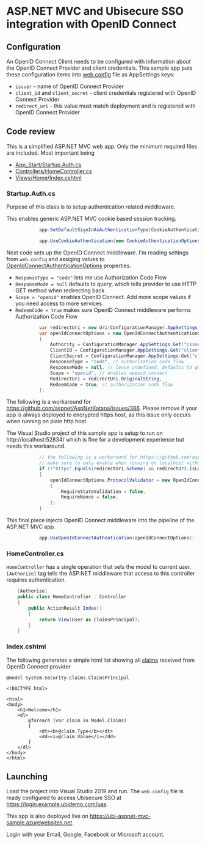 # ASP.NET MVC and Ubisecure SSO integration with OpenID Connect

## Configuration

An OpenID Connect Client needs to be configured with information about the OpenID Connect Provider and client credentials. This sample app puts these configuration items into [web.config](Web.config) file as AppSettings keys:

* `issuer` - name of OpenID Connect Provider
* `client_id` and `client_secret` - client credentials registered with OpenID Connect Provider 
* `redirect_uri` - this value must match deployment and is registered with OpenID Connect Provider

## Code review

This is a simplified ASP.NET MVC web app. Only the minimum required files are included. Most important being

* [App_Start/Startup.Auth.cs](App_Start/Startup.Auth.cs)
* [Controllers/HomeController.cs](Controllers/HomeController.cs)
* [Views/Home/Index.cshtml](Views/Home/Index.cshtml)

### Startup.Auth.cs

Purpose of this class is to setup authentication related middleware. 

This enables generic ASP.NET MVC cookie based session tracking. 

```c#
            app.SetDefaultSignInAsAuthenticationType(CookieAuthenticationDefaults.AuthenticationType);

            app.UseCookieAuthentication(new CookieAuthenticationOptions());
```

Next code sets up the OpenID Connect middleware. I'm reading settings from `web.config` and assiging values to [OpenIdConnectAuthenticationOptions](https://docs.microsoft.com/en-us/dotnet/api/microsoft.owin.security.openidconnect.openidconnectauthenticationoptions) properties. 

* `ResponseType = "code"` lets me use Authorization Code Flow
* `ResponseMode = null` defaults to query, which tells provider to use HTTP GET method when redirecting back
* `Scope = "openid"` enables OpenID Connect. Add more scope values if you need access to more services
* `RedeemCode = true` makes sure OpenID Connect middleware performs Authorization Code Flow

```c#
            var redirectUri = new Uri(ConfigurationManager.AppSettings.Get("redirect_uri"));
            var openIdConnectOptions = new OpenIdConnectAuthenticationOptions
            {
                Authority = ConfigurationManager.AppSettings.Get("issuer"),
                ClientId = ConfigurationManager.AppSettings.Get("client_id"),
                ClientSecret = ConfigurationManager.AppSettings.Get("client_secret"),
                ResponseType = "code", // authorization code flow
                ResponseMode = null, // leave undefined, defaults to query
                Scope = "openid", // enables openid connect
                RedirectUri = redirectUri.OriginalString,
                RedeemCode = true, // authorization code flow
            };
```

The following is a workaround for https://github.com/aspnet/AspNetKatana/issues/386. Please remove if your app is always deployed to encrypted https host, as this issue only occurs when running on plain http host. 

The Visual Studio project of this sample app is setup to run on http://localhost:52834/ which is fine for a development experience but needs this workaround.

```c#
            // the following is a workaround for https://github.com/aspnet/AspNetKatana/issues/386
            // make sure to only enable when running on localhost without https
            if (!"https".Equals(redirectUri.Scheme) && redirectUri.IsLoopback)
            {
                openIdConnectOptions.ProtocolValidator = new OpenIdConnectProtocolValidator
                {
                    RequireStateValidation = false,
                    RequireNonce = false,
                };
            }
```

This final piece injects OpenID Connect middleware into the pipeline of the ASP.NET MVC app.

```c#
            app.UseOpenIdConnectAuthentication(openIdConnectOptions);
```

### HomeController.cs

`HomeController` has a single operation that sets the model to current user. `[Authorize]` tag tells the ASP.NET middleware that access to this controller requires authentication.

```c#
    [Authorize]
    public class HomeController : Controller
    {
        public ActionResult Index()
        {
            return View(User as ClaimsPrincipal);
        }
    }
```

### Index.cshtml

The following generates a simple html list showing all [claims](https://docs.microsoft.com/en-us/dotnet/api/system.security.claims.claimsprincipal) received from OpenID Connect provider

```cshtml
@model System.Security.Claims.ClaimsPrincipal

<!DOCTYPE html>

<html>
<body>
    <h1>Welcome</h1>
    <dl>
        @foreach (var claim in Model.Claims)
        {
            <dt><b>@claim.Type</b></dt>
            <dd><i>@claim.Value</i></dd>
        }
    </dl>
</body>
</html>
```

## Launching

Load the project into Visual Studio 2019 and run. The `web.config` file is ready configured to access Ubisecure SSO at https://login.example.ubidemo.com/uas.

This app is also deployed live on https://ubi-aspnet-mvc-sample.azurewebsites.net.

Login with your Email, Google, Facebook or Microsoft account.
